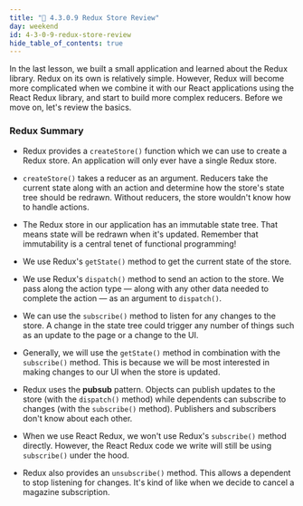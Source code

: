 ```yaml
---
title: "📓 4.3.0.9 Redux Store Review"
day: weekend
id: 4-3-0-9-redux-store-review
hide_table_of_contents: true
---
```


In the last lesson, we built a small application and learned about the Redux library. Redux on its own is relatively simple. However, Redux will become more complicated when we combine it with our React applications using the React Redux library, and start to build more complex reducers. Before we move on, let's review the basics. 

### Redux Summary

* Redux provides a `createStore()` function which we can use to create a Redux store. An application will only ever have a single Redux store.

* `createStore()` takes a reducer as an argument. Reducers take the current state along with an action and determine how the store's state tree should be redrawn. Without reducers, the store wouldn't know how to handle actions.

* The Redux store in our application has an immutable state tree. That means state will be redrawn when it's updated. Remember that immutability is a central tenet of functional programming!

* We use Redux's `getState()` method to get the current state of the store.

* We use Redux's `dispatch()` method to send an action to the store. We pass along the action type — along with any other data needed to complete the action — as an argument to `dispatch()`.

* We can use the `subscribe()` method to listen for any changes to the store. A change in the state tree could trigger any number of things such as an update to the page or a change to the UI.

* Generally, we will use the `getState()` method in combination with the `subscribe()` method. This is because we will be most interested in making changes to our UI when the store is updated.

* Redux uses the **pubsub** pattern. Objects can publish updates to the store (with the `dispatch()` method) while dependents can subscribe to changes (with the `subscribe()` method). Publishers and subscribers don't know about each other.

* When we use React Redux, we won't use Redux's `subscribe()` method directly. However, the React Redux code we write will still be using `subscribe()` under the hood.

* Redux also provides an `unsubscribe()` method. This allows a dependent to stop listening for changes. It's kind of like when we decide to cancel a magazine subscription.
